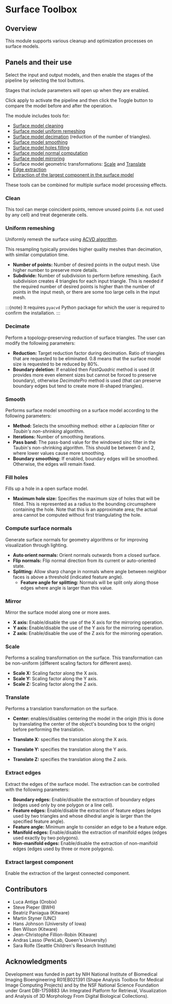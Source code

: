 # Surface Toolbox

## Overview

This module supports various cleanup and optimization processes on surface models.

## Panels and their use

Select the input and output models, and then enable the stages of the pipeline by selecting the tool buttons.

Stages that include parameters will open up when they are enabled.

Click apply to activate the pipeline and then click the Toggle button to compare the model before and after the operation.

The module includes tools for:

- [Surface model cleaning](#clean)
- [Surface model uniform remeshing](#uniform-remeshing)
- [Surface model decimation](#decimate) (reduction of the number of triangles).
- [Surface model smoothing](#smooth)
- [Surface model holes filling](#fill-holes)
- [Surface model normal computation](#compute-surface-normals)
- [Surface model mirroring](#mirror)
- Surface model geometric transformations: [Scale](#scale) and [Translate](#translate)
- [Edge extraction](#extract-edges)
- [Extraction of the largest component in the surface model](#extract-largest-component)

These tools can be combined for multiple surface model processing effects.

### Clean

This tool can merge coincident points, remove unused points (i.e. not used by
any cell) and treat degenerate cells.

### Uniform remeshing

Uniformly remesh the surface using [ACVD algorithm](https://github.com/pyvista/pyacvd).

This resampling typically provides higher quality meshes than decimation, with similar computation time.

- **Number of points:** Number of desired points in the output mesh. Use higher number to preserve more details.
- **Subdivide:** Number of subdivision to perform before remeshing. Each subdivision creates 4 triangles for each input triangle. This is needed if the required number of desired points is higher than the number of points in the input mesh, or there are some too large cells in the input mesh.

:::{note}
It requires `pyacvd` Python package for which the user is required to confirm the installation.
:::

### Decimate

Perform a topology-preserving reduction of surface triangles. The user can
modify the following parameters:

- **Reduction:** Target reduction factor during decimation. Ratio of triangles that are requested to be eliminated. 0.8 means that the surface model size is requested to be reduced by 80%.
- **Boundary deletion:** If enabled then *FastQuadric* method is used (it provides more even element sizes but cannot be forced to preserve boundary), otherwise *DecimatePro* method is used (that can preserve boundary edges but tend to create more ill-shaped triangles).

### Smooth

Performs surface model smoothing on a surface model according to the following parameters:

- **Method:** Selects the smoothing method: either a *Laplacian* filter or *Taubin's non-shrinking* algorithm.
- **Iterations:** Number of smoothing iterations.
- **Pass band:** The pass-band value for the windowed sinc filter in the Taubin's non-shrinking algorithm. This should be between 0 and 2, where lower values cause more smoothing.
- **Boundary smoothing:** If enabled, boundary edges will be smoothed. Otherwise, the edges will remain fixed.

### Fill holes

Fills up a hole in a open surface model.

- **Maximum hole size:** Specifies the maximum size of holes that will be filled. This is represented as a radius to the bounding circumsphere containing the hole. Note that this is an approximate area; the actual area cannot be computed without first triangulating the hole.

### Compute surface normals

Generate surface normals for geometry algorithms or for improving visualization through lighting.

- **Auto orient normals:** Orient normals outwards from a closed surface.
- **Flip normals:** Flip normal direction from its current or auto-oriented state.
- **Splitting:** Allow sharp change in normals where angle between neighbor faces is above a threshold (indicated feature angle).
  - **Feature angle for splitting:** Normals will be split only along those edges where angle is larger than this value.

### Mirror

Mirror the surface model along one or more axes.

- **X axis:** Enable/disable the use of the X axis for the mirroring operation.
- **Y axis:** Enable/disable the use of the Y axis for the mirroring operation.
- **Z axis:** Enable/disable the use of the Z axis for the mirroring operation.

### Scale

Performs a scaling transformation on the surface. This transformation can be non-uniform
(different scaling factors for different axes).

- **Scale X:** Scaling factor along the X axis.
- **Scale Y:** Scaling factor along the Y axis.
- **Scale Z:** Scaling factor along the Z axis.

### Translate

Performs a translation transformation on the surface.

- **Center:** enables/disables centering the model in the origin (this is done by translating the center of the object's bounding box to the origin) before performing the translation.

- **Translate X:** specifies the translation along the X axis.
- **Translate Y:** specifies the translation along the Y axis.
- **Translate Z:** specifies the translation along the Z axis.

### Extract edges

Extract the edges of the surface model. The extraction can be controlled with the
following parameters:

- **Boundary edges:** Enable/disable the extraction of boundary edges (edges used only by one polygon or a line cell).
- **Feature edges:** Enable/disable the extraction of feature edges (edges used by two triangles and whose dihedral angle is larger than the specified feature angle).
- **Feature angle:** Minimum angle to consider an edge to be a feature edge.
- **Manifold edges:** Enable/disable the extraction of manifold edges (edges used exactly by two polygons).
- **Non-manifold edges:** Enable/disable the extraction of non-manifold edges (edges used by three or more polygons).

### Extract largest component

Enable the extraction of the largest connected component.

## Contributors

- Luca Antiga (Orobix)
- Steve Pieper (BWH)
- Beatriz Paniagua (Kitware)
- Martin Styner (UNC)
- Hans Johnson (University of Iowa)
- Ben Wilson (Kitware)
- Jean-Christophe Fillion-Robin (Kitware)
- Andras Lasso (PerkLab, Queen's University)
- Sara Rolfe (Seattle Children's Research Institute)

## Acknowledgments

Development was funded in part by NIH National Institute of Biomedical Imaging Bioengineering R01EB021391 (Shape Analysis Toolbox for Medical Image Computing Projects) and by the NSF National Science Foundation under Grant DBI-1759883 (An Integrated Platform for Retrieval, Visualization and Analysis of 3D Morphology From Digital Biological Collections).





